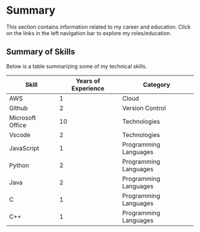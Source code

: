 # Summary

This section contains information related to my career
and education. Click on the links in the left navigation
bar to explore my roles/education.

## Summary of Skills

Below is a table summarizing some of my technical skills.

| Skill            | Years of Experience | Category              |
| ---------------- | ------------------- | --------------------- |
| AWS              | 1                   | Cloud                 |
| Github           | 2                   | Version Control       |
| Microsoft Office | 10                  | Technologies          |
| Vscode           | 2                   | Technologies          |
| JavaScript       | 1                   | Programming Languages |
| Python           | 2                   | Programming Languages |
| Java             | 2                   | Programming Languages |
| C                | 1                   | Programming Languages |
| C++              | 1                   | Programming Languages |
